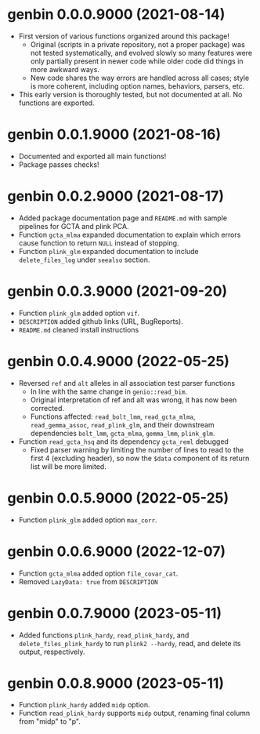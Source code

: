 # genbin 0.0.0.9000 (2021-08-14)

- First version of various functions organized around this package!
  - Original (scripts in a private repository, not a proper package) was not tested systematically, and evolved slowly so many features were only partially present in newer code while older code did things in more awkward ways.
  - New code shares the way errors are handled across all cases; style is more coherent, including option names, behaviors, parsers, etc.
- This early version is thoroughly tested, but not documented at all.  No functions are exported.

# genbin 0.0.1.9000 (2021-08-16)

- Documented and exported all main functions!
- Package passes checks!

# genbin 0.0.2.9000 (2021-08-17)

- Added package documentation page and `README.md` with sample pipelines for GCTA and plink PCA.
- Function `gcta_mlma` expanded documentation to explain which errors cause function to return `NULL` instead of stopping.
- Function `plink_glm` expanded documentation to include `delete_files_log` under `seealso` section.

# genbin 0.0.3.9000 (2021-09-20)

- Function `plink_glm` added option `vif`.
- `DESCRIPTION` added github links (URL, BugReports).
- `README.md` cleaned install instructions

# genbin 0.0.4.9000 (2022-05-25)

- Reversed `ref` and `alt` alleles in all association test parser functions
  - In line with the same change in `genio::read_bim`.
  - Original interpretation of ref and alt was wrong, it has now been corrected.
  - Functions affected: `read_bolt_lmm`, `read_gcta_mlma`, `read_gemma_assoc`, `read_plink_glm`, and their downstream dependencies `bolt_lmm`, `gcta_mlma`, `gemma_lmm`, `plink_glm`.
- Function `read_gcta_hsq` and its dependency `gcta_reml` debugged
  - Fixed parser warning by limiting the number of lines to read to the first 4 (excluding header), so now the `$data` component of its return list will be more limited.

# genbin 0.0.5.9000 (2022-05-25)

- Function `plink_glm` added option `max_corr`.

# genbin 0.0.6.9000 (2022-12-07)

- Function `gcta_mlma` added option `file_covar_cat`.
- Removed `LazyData: true` from `DESCRIPTION`

# genbin 0.0.7.9000 (2023-05-11)

- Added functions `plink_hardy`, `read_plink_hardy`, and `delete_files_plink_hardy` to run `plink2 --hardy`, read, and delete its output, respectively.

# genbin 0.0.8.9000 (2023-05-11)

- Function `plink_hardy` added `midp` option.
- Function `read_plink_hardy` supports `midp` output, renaming final column from "midp" to "p".
